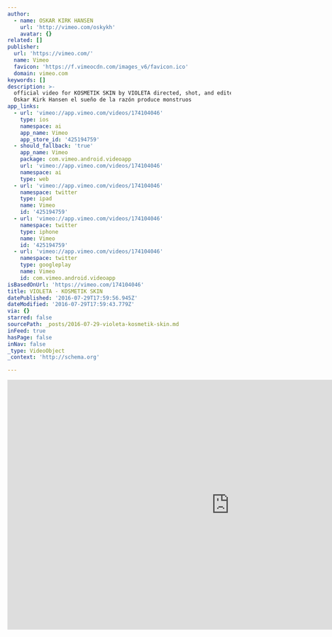 ```yaml
---
author:
  - name: OSKAR KIRK HANSEN
    url: 'http://vimeo.com/oskykh'
    avatar: {}
related: []
publisher:
  url: 'https://vimeo.com/'
  name: Vimeo
  favicon: 'https://f.vimeocdn.com/images_v6/favicon.ico'
  domain: vimeo.com
keywords: []
description: >-
  official video for KOSMETIK SKIN by VIOLETA directed, shot, and edited by
  Oskar Kirk Hansen el sueño de la razón produce monstruos
app_links:
  - url: 'vimeo://app.vimeo.com/videos/174104046'
    type: ios
    namespace: ai
    app_name: Vimeo
    app_store_id: '425194759'
  - should_fallback: 'true'
    app_name: Vimeo
    package: com.vimeo.android.videoapp
    url: 'vimeo://app.vimeo.com/videos/174104046'
    namespace: ai
    type: web
  - url: 'vimeo://app.vimeo.com/videos/174104046'
    namespace: twitter
    type: ipad
    name: Vimeo
    id: '425194759'
  - url: 'vimeo://app.vimeo.com/videos/174104046'
    namespace: twitter
    type: iphone
    name: Vimeo
    id: '425194759'
  - url: 'vimeo://app.vimeo.com/videos/174104046'
    namespace: twitter
    type: googleplay
    name: Vimeo
    id: com.vimeo.android.videoapp
isBasedOnUrl: 'https://vimeo.com/174104046'
title: VIOLETA - KOSMETIK SKIN
datePublished: '2016-07-29T17:59:56.945Z'
dateModified: '2016-07-29T17:59:43.779Z'
via: {}
starred: false
sourcePath: _posts/2016-07-29-violeta-kosmetik-skin.md
inFeed: true
hasPage: false
inNav: false
_type: VideoObject
_context: 'http://schema.org'

---
```

<iframe src="https://cdn.embedly.com/widgets/media.html?src=https%3A%2F%2Fplayer.vimeo.com%2Fvideo%2F174104046&amp;url=https%3A%2F%2Fvimeo.com%2F174104046&amp;image=http%3A%2F%2Fi.vimeocdn.com%2Fvideo%2F581409280_1280.jpg&amp;key=b7d04c9b404c499eba89ee7072e1c4f7&amp;type=text%2Fhtml&amp;schema=vimeo" width="1000" height="563" scrolling="no" frameborder="0" allowfullscreen="" style=""></iframe>
